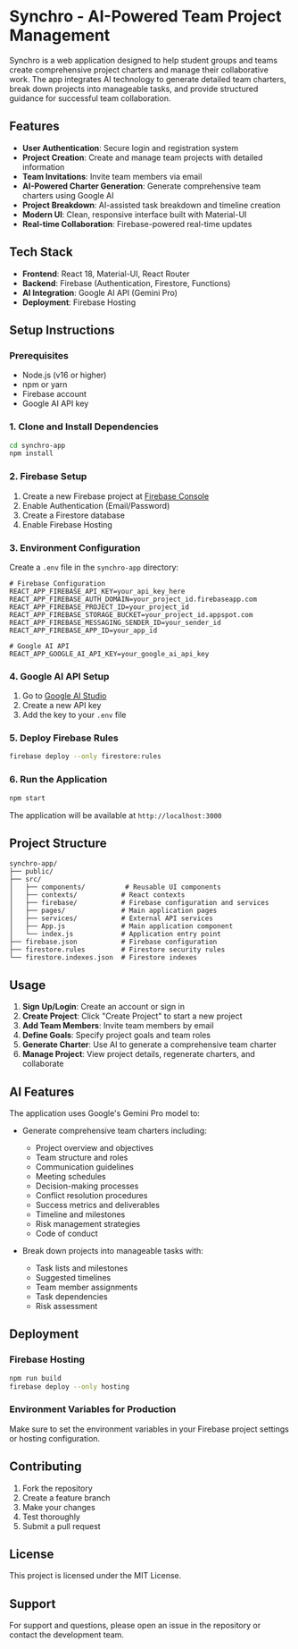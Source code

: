 # Synchro - AI-Powered Team Project Management

Synchro is a web application designed to help student groups and teams create comprehensive project charters and manage their collaborative work. The app integrates AI technology to generate detailed team charters, break down projects into manageable tasks, and provide structured guidance for successful team collaboration.

## Features

- **User Authentication**: Secure login and registration system
- **Project Creation**: Create and manage team projects with detailed information
- **Team Invitations**: Invite team members via email
- **AI-Powered Charter Generation**: Generate comprehensive team charters using Google AI
- **Project Breakdown**: AI-assisted task breakdown and timeline creation
- **Modern UI**: Clean, responsive interface built with Material-UI
- **Real-time Collaboration**: Firebase-powered real-time updates

## Tech Stack

- **Frontend**: React 18, Material-UI, React Router
- **Backend**: Firebase (Authentication, Firestore, Functions)
- **AI Integration**: Google AI API (Gemini Pro)
- **Deployment**: Firebase Hosting

## Setup Instructions

### Prerequisites

- Node.js (v16 or higher)
- npm or yarn
- Firebase account
- Google AI API key

### 1. Clone and Install Dependencies

```bash
cd synchro-app
npm install
```

### 2. Firebase Setup

1. Create a new Firebase project at [Firebase Console](https://console.firebase.google.com/)
2. Enable Authentication (Email/Password)
3. Create a Firestore database
4. Enable Firebase Hosting

### 3. Environment Configuration

Create a `.env` file in the `synchro-app` directory:

```env
# Firebase Configuration
REACT_APP_FIREBASE_API_KEY=your_api_key_here
REACT_APP_FIREBASE_AUTH_DOMAIN=your_project_id.firebaseapp.com
REACT_APP_FIREBASE_PROJECT_ID=your_project_id
REACT_APP_FIREBASE_STORAGE_BUCKET=your_project_id.appspot.com
REACT_APP_FIREBASE_MESSAGING_SENDER_ID=your_sender_id
REACT_APP_FIREBASE_APP_ID=your_app_id

# Google AI API
REACT_APP_GOOGLE_AI_API_KEY=your_google_ai_api_key
```

### 4. Google AI API Setup

1. Go to [Google AI Studio](https://makersuite.google.com/app/apikey)
2. Create a new API key
3. Add the key to your `.env` file

### 5. Deploy Firebase Rules

```bash
firebase deploy --only firestore:rules
```

### 6. Run the Application

```bash
npm start
```

The application will be available at `http://localhost:3000`

## Project Structure

```
synchro-app/
├── public/
├── src/
│   ├── components/          # Reusable UI components
│   ├── contexts/           # React contexts
│   ├── firebase/           # Firebase configuration and services
│   ├── pages/              # Main application pages
│   ├── services/           # External API services
│   ├── App.js              # Main application component
│   └── index.js            # Application entry point
├── firebase.json           # Firebase configuration
├── firestore.rules         # Firestore security rules
└── firestore.indexes.json  # Firestore indexes
```

## Usage

1. **Sign Up/Login**: Create an account or sign in
2. **Create Project**: Click "Create Project" to start a new project
3. **Add Team Members**: Invite team members by email
4. **Define Goals**: Specify project goals and team roles
5. **Generate Charter**: Use AI to generate a comprehensive team charter
6. **Manage Project**: View project details, regenerate charters, and collaborate

## AI Features

The application uses Google's Gemini Pro model to:

- Generate comprehensive team charters including:
  - Project overview and objectives
  - Team structure and roles
  - Communication guidelines
  - Meeting schedules
  - Decision-making processes
  - Conflict resolution procedures
  - Success metrics and deliverables
  - Timeline and milestones
  - Risk management strategies
  - Code of conduct

- Break down projects into manageable tasks with:
  - Task lists and milestones
  - Suggested timelines
  - Team member assignments
  - Task dependencies
  - Risk assessment

## Deployment

### Firebase Hosting

```bash
npm run build
firebase deploy --only hosting
```

### Environment Variables for Production

Make sure to set the environment variables in your Firebase project settings or hosting configuration.

## Contributing

1. Fork the repository
2. Create a feature branch
3. Make your changes
4. Test thoroughly
5. Submit a pull request

## License

This project is licensed under the MIT License.

## Support

For support and questions, please open an issue in the repository or contact the development team.
